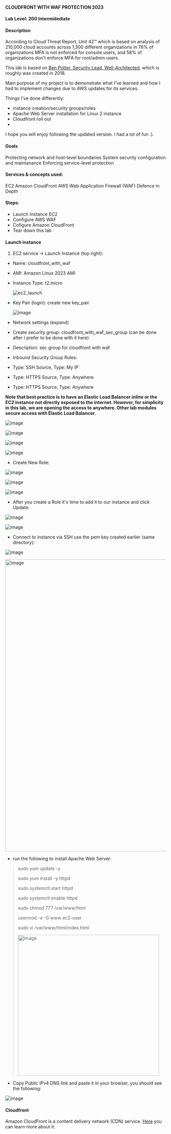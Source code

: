 #### CLOUDFRONT WITH WAF PROTECTION 2023

#### Lab Level: 200 Intermidediate 

#### Description
According to Cloud Threat Report, Unit 42™ which is based on analysis of 210,000 cloud accounts across 1,300 different organizations in 76% of organizations MFA is not enforced for console users, and 58% of organizations don't enforce MFA for root/admin users.

This lab is based on [Ben Potter, Security Lead, Well-Architected](https://www.wellarchitectedlabs.com/security/200_labs/200_cloudfront_with_waf_protection/), which is roughly was created in 2018.

Main purpose of my project is to demonstrate what I've learned and how I had to implement changes due to AWS updates for its services.
 
Things I've done differently:

* instance creation/security groups/roles
* Apache Web Server installation for Linux 2 instance
* Cloudfront roll out
* 

I hope you will enjoy following the updated version. I had a lot of fun :).
#### Goals
Protecting network and host-level boundaries
System security configuration and maintanance
Enforcing service-level protection

#### Services & concepts used:

EC2
Amazon CloudFront
AWS Web Application Firewall (WAF)
Defence in Depth

#### Steps:

* Launch Instance EC2
* Configure AWS WAF
* Cofigure Amazon CloudFront
* Tear down this lab

#### Launch instance 

1. EC2 service -> Launch Instance (top right):
* Name: cloudfront_with_waf
* AMI: Amazon Linux 2023 AMI
* Instance Type: t2.micro
  
  ![ec2_launch](https://user-images.githubusercontent.com/78635937/271756002-2afbc686-231b-4a14-8590-edcfedb6a336.png)


* Key Pair (login): create new key_pair

  ![image](https://github.com/0xsisu/CLOUDFRONT-WITH-WAF-PROTECTION/assets/78635937/d1981ea2-6fb5-4734-a89f-d1797dc33610)

* Network settings (expand)
* Create security group: cloudfront_with_waf_sec_group (can be done after I prefer to be done with it here)
* Description: sec group for cloudfront with waf
* Inbound Security Group Rules:
 * Type: SSH Source, Type: My IP
 * Type: HTTPS Source, Type: Anywhere
 * Type: HTTPS Source, Type: Anywhere

**Note that best practice is to have an Elastic Load Balancer inline or the EC2 instance not directly exposed to the internet. However, for simplicity in this lab, we are opening the access to anywhere. Other lab modules secure access with Elastic Load Balancer.**

 ![image](https://github.com/0xsisu/CLOUDFRONT-WITH-WAF-PROTECTION/assets/78635937/09ef6661-d9c0-4fd2-9487-8f4a9931e480)

 ![image](https://github.com/0xsisu/CLOUDFRONT-WITH-WAF-PROTECTION/assets/78635937/8d23253e-ad1b-4b6d-8093-0abaa6c3144c)

 ![image](https://github.com/0xsisu/CLOUDFRONT-WITH-WAF-PROTECTION/assets/78635937/dcb2ea9c-5d08-4dcc-a835-92c212d84aed)

 ![image](https://github.com/0xsisu/CLOUDFRONT-WITH-WAF-PROTECTION/assets/78635937/c07900c2-7d10-47ca-ac34-6367152dec72)


* Create New Role:

 ![image](https://github.com/0xsisu/CLOUDFRONT-WITH-WAF-PROTECTION/assets/78635937/cd15bcb5-d1e3-413b-870f-696607faf8af)

 ![image](https://github.com/0xsisu/CLOUDFRONT-WITH-WAF-PROTECTION/assets/78635937/a620d482-ea78-4866-b342-60ad98cdcb40)

 ![image](https://github.com/0xsisu/CLOUDFRONT-WITH-WAF-PROTECTION/assets/78635937/a53ff73a-93d6-4dd0-901a-718c19d9c324)



* After you create a Role it's time to add it to our instance and click Update:

 ![image](https://github.com/0xsisu/CLOUDFRONT-WITH-WAF-PROTECTION/assets/78635937/fa1bb0d0-43a6-41da-9092-c12780321771)

 ![image](https://github.com/0xsisu/CLOUDFRONT-WITH-WAF-PROTECTION/assets/78635937/5a05ba4e-9534-416b-acb2-5431d789f908)


* Connect to instance via SSH use the pem key created earlier (same directory):
 
 ![image](https://github.com/0xsisu/CLOUDFRONT-WITH-WAF-PROTECTION/assets/78635937/6124d9a4-bab8-42cb-9494-823e543e5612)

<img width="917" alt="image" src="https://github.com/0xsisu/CLOUDFRONT-WITH-WAF-PROTECTION/assets/78635937/cf6d4b4b-37c1-4eaf-aafe-8c8a49040bd1">


* run the following to install Apache Web Server:

> sudo yum update -y
>
> sudo yum install -y httpd
>
> sudo systemctl start httpd
>
> sudo systemctl enable httpd
>
> sudo chmod 777 /var/www/html
>
> usermod -a -G www ec2-user
>
> sudo vi /var/www/html/index.html
>
> <img width="443" alt="image" src="https://github.com/0xsisu/CLOUDFRONT-WITH-WAF-PROTECTION/assets/78635937/22125996-cb91-462a-9ef1-82e1d09ece06">


* Copy Public IPv4 DNS link and paste it in your browser, you should see the following:

![image](https://github.com/0xsisu/CLOUDFRONT-WITH-WAF-PROTECTION/assets/78635937/0e29e433-7edb-4aa9-9481-b3ae5a394924) 


#### Cloudfront

Amazon CloudFront is a content delivery network (CDN) service. [Here](https://docs.aws.amazon.com/AmazonCloudFront/latest/DeveloperGuide/Introduction.html) you can learn more about it.















 
